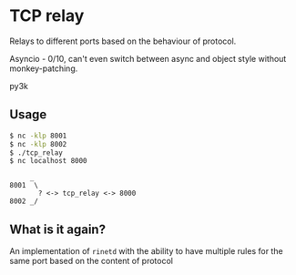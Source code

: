 # TCP relay

Relays to different ports based on the behaviour of protocol. 

Asyncio - 0/10, can't even switch between async and object style without monkey-patching. 

py3k

## Usage

```bash
$ nc -klp 8001
$ nc -klp 8002
$ ./tcp_relay
$ nc localhost 8000
```

```
     _
8001  \
       ? <-> tcp_relay <-> 8000
8002 _/

```

## What is it again?

An implementation of `rinetd` with the ability to have multiple rules for the same port based on the content of protocol

